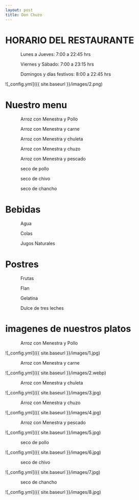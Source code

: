 ```yaml
---
layout: post
title: Don Chuzo
---
```

<h1>HORARIO DEL RESTAURANTE</h1>

<ul><ol>Lunes a Jueves: 7:00 a 22:45 hrs</ol>
<ol>Viernes y Sábado: 7:00 a 23:15 hrs</ol>
<ol>Domingos y días festivos: 8:00 a 22:45 hrs</ol></ul>
![_config.yml]({{ site.baseurl }}/images/2.png)

<h1>Nuestro menu</h1>
<ul>
<ol>Arroz con Menestra y Pollo</ol>
<ol>Arroz con Menestra y carne</ol>
<ol>Arroz con Menestra y chuleta</ol>
<ol>Arroz con Menestra y chuzo</ol>
<ol>Arroz con Menestra y pescado</ol>
<ol>seco de pollo</ol>
<ol>seco de chivo</ol> 
<ol>seco de chancho</ol>
</ul>
<h1>Bebidas</h1>
<ul>
<ol>Agua</ol>
<ol>Colas</ol>
<ol>Jugos Naturales</ol>
</ul>
<h1>Postres</h1>
<ul>
<ol>Frutas</ol>
<ol>Flan</ol>
<ol>Gelatina</ol>
<ol>Dulce de tres leches</ol>
</ul>
<h1>imagenes de nuestros platos</h1>
<ul>
<ol>Arroz con Menestra y Pollo</ol></ul>
![_config.yml]({{ site.baseurl }}/images/1.jpg)
<ul><ol>Arroz con Menestra y carne</ol></ul>
![_config.yml]({{ site.baseurl }}/images/2.webp)
<ul><ol>Arroz con Menestra y chuleta</ol></ul>
![_config.yml]({{ site.baseurl }}/images/3.jpg) 
<ul><ol>Arroz con Menestra y chuzo</ol></ul>
![_config.yml]({{ site.baseurl }}/images/4.jpg) 
<ul><ol>Arroz con Menestra y pescado</ol></ul>
![_config.yml]({{ site.baseurl }}/images/5.jpg)  
<ul><ol>seco de pollo</ol></ul>
![_config.yml]({{ site.baseurl }}/images/6.jpg) 
<ul><ol>seco de chivo</ol></ul>
![_config.yml]({{ site.baseurl }}/images/7.jpg) 
<ul><ol>seco de chancho</ol></ul>
![_config.yml]({{ site.baseurl }}/images/8.jpg)  



